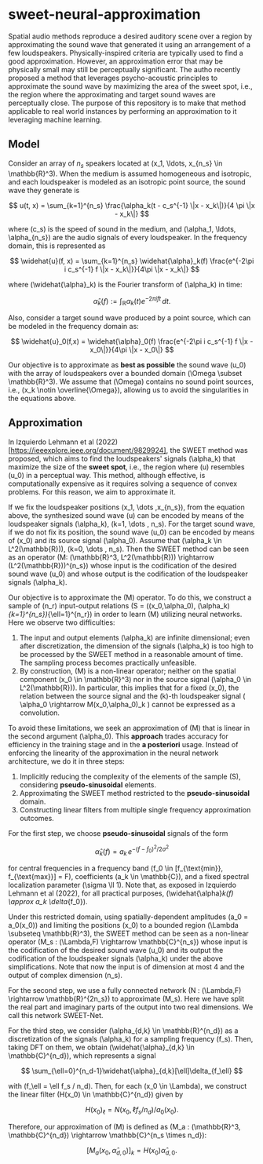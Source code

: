 # sweet-neural-approximation

Spatial audio methods reproduce a desired auditory scene over a region by approximating the sound wave that generated it using an arrangement of a few loudspeakers. Physically-inspired criteria are typically used to find a good approximation. However, an approximation error that may be physically small may still be perceptually significant. The autho recently proposed a method that leverages psycho-acoustic principles to approximate the sound wave by maximizing the area of the sweet spot, i.e., the region where the approximating and target sound waves are perceptually close. The purpose of this repository is to make that method applicable to real world instances by performing an approximation to it leveraging machine learning.

## Model

Consider an array of $n_s$ speakers located at \(x_1, \ldots, x_{n_s} \in \mathbb{R}^3\). When the medium is assumed homogeneous and isotropic, and each loudspeaker is modeled as an isotropic point source, the sound wave they generate is

$$
u(t, x) = \sum_{k=1}^{n_s} \frac{\alpha_k(t - c_s^{-1} \|x - x_k\|)}{4 \pi \|x - x_k\|}
$$

where \(c_s\) is the speed of sound in the medium, and \(\alpha_1, \ldots, \alpha_{n_s}\) are the audio signals of every loudspeaker. In the frequency domain, this is represented as

$$
\widehat{u}(f, x) = \sum_{k=1}^{n_s} \widehat{\alpha}_k(f) \frac{e^{-2\pi i c_s^{-1} f \|x - x_k\|}}{4\pi \|x - x_k\|}
$$

where \(\widehat{\alpha}_k\) is the Fourier transform of \(\alpha_k\) in time:

$$
\widehat{\alpha}_k(f) := \int_{\mathbb{R}} \alpha_k(t) e^{-2\pi i f t}\, dt.
$$

Also, consider a target sound wave produced by a point source, which can be modeled in the frequency domain as:

$$
\widehat{u}_0(f,x) = \widehat{\alpha}_0(f) \frac{e^{-2\pi i c_s^{-1} f \|x - x_0\|}}{4\pi \|x - x_0\|}
$$

Our objective is to approximate as **best as possible** the sound wave \(u_0\) with the array of loudspeakers over a bounded domain \(\Omega \subset \mathbb{R}^3\). We assume that \(\Omega\) contains no sound point sources, i.e., \(x_k \notin \overline{\Omega}\), allowing us to avoid the singularities in the equations above.

## Approximation

In Izquierdo Lehmann et al (2022) [https://ieeexplore.ieee.org/document/9829924], the SWEET method was proposed, which aims to find the loudspeakers' signals \(\alpha_k\) that maximize the size of the **sweet spot**, i.e., the region where \(u\) resembles \(u_0\) in a perceptual way. This method, although effective, is computationally expensive as it requires solving a sequence of convex problems. For this reason, we aim to approximate it.

If we fix the loudspeaker positions \(x_1, \dots ,x_{n_s}\), from the equation above, the synthesized sound wave \(u\) can be encoded by means of the loudspeaker signals \(\alpha_k\), \(k=1, \dots , n_s\). For the target sound wave, if we do not fix its position, the sound wave \(u_0\) can be encoded by means of \(x_0\) and its source signal \(\alpha_0\). Assume that \(\alpha_k \in L^2(\mathbb{R})\), \(k=0, \dots , n_s\). Then the SWEET method can be seen as an operator \(M: (\mathbb{R}^3, L^2(\mathbb{R})) \rightarrow (L^2(\mathbb{R}))^{n_s}\) whose input is the codification of the desired sound wave \(u_0\) and whose output is the codification of the loudspeaker signals \(\alpha_k\).

Our objective is to approximate the \(M\) operator. To do this, we construct a sample of \(n_r\) input-output relations \(S = ((x_0,\alpha_0), (\alpha_k)_{k=1}^{n_s})_{\ell=1}^{n_r}\) in order to learn \(M\) utilizing neural networks. Here we observe two difficulties: 

1. The input and output elements \(\alpha_k\) are infinite dimensional; even after discretization, the dimension of the signals \(\alpha_k\) is too high to be processed by the SWEET method in a reasonable amount of time. The sampling process becomes practically unfeasible.
2. By construction, \(M\) is a non-linear operator; neither on the spatial component \(x_0 \in \mathbb{R}^3\) nor in the source signal \(\alpha_0 \in L^2(\mathbb{R})\). In particular, this implies that for a fixed \(x_0\), the relation between the source signal and the \(k\)-th loudspeaker signal \( \alpha_0 \rightarrow M(x_0,\alpha_0)_k \) cannot be expressed as a convolution.

To avoid these limitations, we seek an approximation of \(M\) that is linear in the second argument \(\alpha_0\). This **approach** trades accuracy for efficiency in the training stage and in the **a posteriori** usage. Instead of enforcing the linearity of the approximation in the neural network architecture, we do it in three steps:

1. Implicitly reducing the complexity of the elements of the sample \(S\), considering **pseudo-sinusoidal** elements.
2. Approximating the SWEET method restricted to the **pseudo-sinusoidal** domain.
3. Constructing linear filters from multiple single frequency approximation outcomes.

For the first step, we choose **pseudo-sinusoidal** signals of the form

$$
\widehat{\alpha}_k(f) = a_k\, e^{-(f - f_0)^2 / 2\sigma^2}
$$

for central frequencies in a frequency band \(f_0 \in [f_{\text{min}}, f_{\text{max}}] = F\), coefficients \(a_k \in \mathbb{C}\), and a fixed spectral localization parameter \(\sigma \ll 1\). Note that, as exposed in Izquierdo Lehmann et al (2022), for all practical purposes, \(\widehat{\alpha}_k(f) \approx a_k \delta_{f_0}\).

Under this restricted domain, using spatially-dependent amplitudes \(a_0 = a_0(x_0)\) and limiting the positions \(x_0\) to a bounded region \(\Lambda \subseteq \mathbb{R}^3\), the SWEET method can be seen as a non-linear operator \(M_s : (\Lambda,F) \rightarrow \mathbb{C}^{n_s}\) whose input is the codification of the desired sound wave \(u_0\) and its output the codification of the loudspeaker signals \(\alpha_k\) under the above simplifications. Note that now the input is of dimension at most 4 and the output of complex dimension \(n_s\). 

For the second step, we use a fully connected network \(N : (\Lambda,F) \rightarrow \mathbb{R}^{2n_s}\) to approximate \(M_s\). Here we have split the real part and imaginary parts of the output into two real dimensions. We call this network SWEET-Net. 

For the third step, we consider \(\alpha_{d,k} \in \mathbb{R}^{n_d}\) as a discretization of the signals \(\alpha_k\) for a sampling frequency \(f_s\). Then, taking DFT on them, we obtain \(\widehat{\alpha}_{d,k} \in \mathbb{C}^{n_d}\), which represents a signal

$$
\sum_{\ell=0}^{n_d-1}\widehat{\alpha}_{d,k}[\ell]\delta_{f_\ell}
$$

with \(f_\ell = \ell f_s / n_d\). Then, for each \(x_0 \in \Lambda\), we construct the linear filter \(H(x_0) \in \mathbb{C}^{n_d}\) given by

$$
H(x_0)_\ell = N(x_0, \ell f_s / n_d) / a_0(x_0).
$$

Therefore, our approximation of \(M\) is defined as \(M_a : (\mathbb{R}^3, \mathbb{C}^{n_d}) \rightarrow \mathbb{C}^{n_s \times n_d}\):

$$
[M_a(x_0, \widehat{\alpha}_{d,0})]_k = H(x_0) \widehat{\alpha}_{d,0}.
$$
